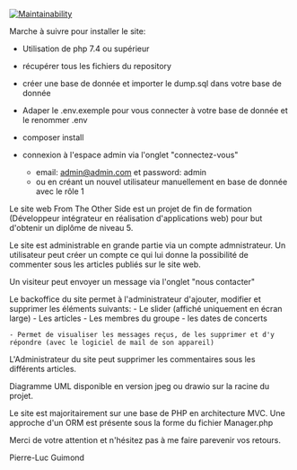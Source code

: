 [![Maintainability](https://api.codeclimate.com/v1/badges/b1de6421d99a71a03388/maintainability)](https://codeclimate.com/github/plguimond/fromtheotherside/maintainability)




Marche à suivre pour installer le site:

- Utilisation de php 7.4 ou supérieur

- récupérer tous les fichiers du repository
- créer une base de donnée et importer le dump.sql dans votre base de donnée
- Adaper le .env.exemple pour vous connecter à votre base de donnée et le renommer .env
- composer install

- connexion à l'espace admin via l'onglet "connectez-vous" 
    - email: admin@admin.com et password: admin 
    - ou en créant un nouvel utilisateur manuellement en base de donnée avec le rôle 1

Le site web From The Other Side est un projet de fin de formation (Développeur intégrateur en réalisation d'applications web) pour but d'obtenir un diplôme de niveau 5.

Le site est administrable en grande partie via un compte admnistrateur.
Un utilisateur peut créer un compte ce qui lui donne la possibilité de commenter sous les articles publiés sur le site web.

Un visiteur peut envoyer un message via l'onglet "nous contacter"

Le backoffice du site permet à l'administrateur d'ajouter, modifier et supprimer les éléments suivants:
    - Le slider (affiché uniquement en écran large)
    - Les articles
    - Les membres du groupe
    - les dates de concerts

    - Permet de visualiser les messages reçus, de les supprimer et d'y répondre (avec le logiciel de mail de son appareil)

L'Administrateur du site peut supprimer les commentaires sous les différents articles.

Diagramme UML disponible en version jpeg ou drawio sur la racine du projet.

Le site est majoritairement sur une base de PHP en architecture MVC.
Une approche d'un ORM est présente sous la forme du fichier Manager.php

Merci de votre attention et n'hésitez pas à me faire parevenir vos retours.

Pierre-Luc Guimond

    




